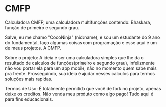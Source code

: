 # CMFP
Calculadora CMFP, uma calculadora multifunções contendo:
Bhaskara, função de primeiro e segundo grau.

Salve, eu me chamo "CocoNinja" (nickname), e sou um estudante do 9 ano do fundamental, faço algumas coisas com programação e esse aqui é um de meus projetos. A CMFP.

Sobre o projeto:
A ideia é ser uma calculadora simples que lhe da o resultado de calculos de funções(primeiro e segundo grau), infelizmente não vou portar ela para um app mobile, não no momento quem sabe mais pra frente. Prosseguindo, sua ideia é ajudar nesses calculos para termos soluções mais rapidas.

Termos de Uso:
É totalmente permitido que você de fork no projeto, apenas deixe os creditos. 
Não venda meu produto como algo pago! Tudo aqui é para fins educacionais.
